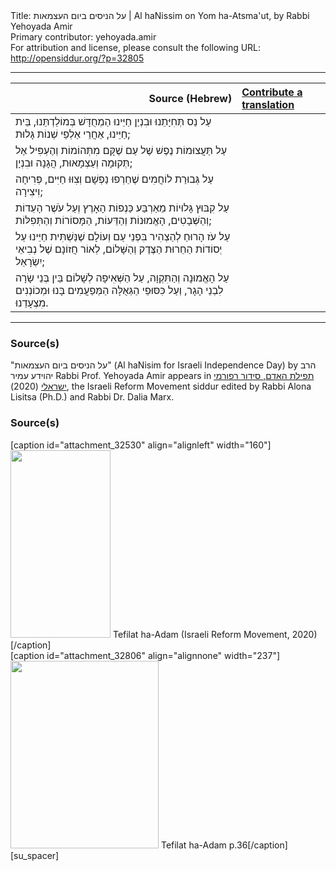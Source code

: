 <html>
<head></head>
<body>
Title: על הניסים ביום העצמאות | Al haNissim on Yom ha-Atsma'ut, by Rabbi Yehoyada Amir<br />
Primary contributor: yehoyada.amir<br />
For attribution and license, please consult the following URL: <a href="http://opensiddur.org/?p=32805">http://opensiddur.org/?p=32805</a>
<p />
<hr />

<table style="margin-left: auto;margin-right: auto;" class="draggable">
<thead><tr><th id="x" style="text-align: right;">Source (Hebrew)</th><th style="text-align: left;"><a href="/contributing/upload/">Contribute a translation</a></th></tr></thead>
<tbody>
<tr><td style="vertical-align:top;">
<div class="liturgy" lang="he">
עַל נֵס תְּחִיָּתֵנוּ 
וּבִנְיַן חַיֵּינוּ 
הַמְחֻדָּשׁ בְּמוֹלַדְתֵּנוּ, 
בֵּית חַיֵּינוּ, 
אַחֲרֵי אַלְפֵי שְׁנוֹת גָּלוּת;
</span></div></td>
 
<td style="vertical-align:top;">
<div class="english" lang="en">

</div></td></tr>


<tr><td style="vertical-align:top;">
<div class="liturgy" lang="he">
עַל תַּעֲצוּמוֹת נֶפֶשׁ 
שֶׁל עַם שֶׁקָּם 
מִתְּהוֹמוֹת וְהֶעְפִּיל 
אֶל תְּקוּמָה וְעַצְמָאוּת, 
הֲגָנָה וּבִנְיָן;
</span></div></td>
 
<td style="vertical-align:top;">
<div class="english" lang="en">

</div></td></tr>


<tr><td style="vertical-align:top;">
<div class="liturgy" lang="he">
עַל גְּבוּרַת לוֹחֲמִים 
שֶׁחֵרְפוּ נַפְשָׁם 
וְצִוּוּ חַיִּים, 
פְּרִיחָה וִיצִירָה;
</span></div></td>
 
<td style="vertical-align:top;">
<div class="english" lang="en">

</div></td></tr>


<tr><td style="vertical-align:top;">
<div class="liturgy" lang="he">
עַל קִבּוּץ גָּלוּיוֹת 
מֵאַרְבַּע כַּנְפוֹת הָאָרֶץ 
וְעַל עֹשֶׁר הָעֵדוֹת וְהַשְּׁבָטִים, 
הָאֱמוּנוֹת וְהַדֵּעוֹת, 
הַמָּסוֹרוֹת וְהַתְּפִלּוֹת;
</span></div></td>
 
<td style="vertical-align:top;">
<div class="english" lang="en">

</div></td></tr>


<tr><td style="vertical-align:top;">
<div class="liturgy" lang="he">
עַל עֹז הָרוּחַ 
לְהַצְהִיר בִּפְנֵי עַם וְעוֹלָם 
שֶׁנַּשְׁתִּית חַיֵּינוּ 
עַל יְסוֹדוֹת הַחֵרוּת 
הַצֶּדֶק וְהַשָּׁלוֹם, 
לְאוֹר חֲזוֹנָם 
שֶׁל נְבִיאֵי יִשְׂרָאֵל;
</span></div></td>
 
<td style="vertical-align:top;">
<div class="english" lang="en">

</div></td></tr>


<tr><td style="vertical-align:top;">
<div class="liturgy" lang="he">
עַל הָאֱמוּנָה וְהַתִּקְוָה, 
עַל הַשְּׁאִיפָה לְשָׁלוֹם 
בֵּין בְּנֵי שָׂרָה לִבְנֵי הָגָר, 
וְעַל כִּסּוּפֵי הַגְּאֻלָּה הַמְּפַעֲמִים בָּנוּ 
וּמְכוֹנְנִים מִצְעָדֵנוּ.
</div></td></tr>
</tbody></table>

<hr />

<h3>Source(s)</h3>

"על הניסים ביום העצמאות" (Al haNisim for Israeli Independence Day) by הרב יהוידע עמיר Rabbi Prof. Yehoyada Amir appears in <a href="https://www.facebook.com/תפילת-האדם-סידור-רפורמי-ישראלי-101214578258569">תפילת האדם, סידור רפורמי ישראלי</a> (2020), the Israeli Reform Movement siddur edited by Rabbi Alona Lisitsa (Ph.D.) and Rabbi Dr. Dalia Marx.

<h3>Source(s)</h3>

<span style="float: right;">[caption id="attachment_32530" align="alignleft" width="160"]<a href="https://opensiddur.org/wp-content/uploads/2020/06/tefilat-ha-adam-Israeli-REform-Movement-2020.jpg" rel="lightbox"><img src="https://opensiddur.org/wp-content/uploads/2020/06/tefilat-ha-adam-Israeli-REform-Movement-2020-160x300.jpg" alt="" width="160" height="300" class="size-medium wp-image-32530" /></a> Tefilat ha-Adam (Israeli Reform Movement, 2020)[/caption]</span>  <span style="float: left;">[caption id="attachment_32806" align="alignnone" width="237"]<a href="https://opensiddur.org/wp-content/uploads/2020/07/Tefilat-ha-Adam-p.36.jpg" rel="lightbox"><img src="https://opensiddur.org/wp-content/uploads/2020/07/Tefilat-ha-Adam-p.36-237x300.jpg" alt="" width="237" height="300" class="size-medium wp-image-32806" /></a> Tefilat ha-Adam p.36[/caption]</span>[su_spacer]
</body>
</html>